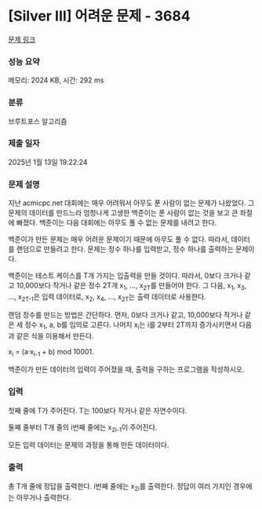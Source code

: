 # [Silver III] 어려운 문제 - 3684 

[문제 링크](https://www.acmicpc.net/problem/3684) 

### 성능 요약

메모리: 2024 KB, 시간: 292 ms

### 분류

브루트포스 알고리즘

### 제출 일자

2025년 1월 13일 19:22:24

### 문제 설명

<p>지난 acmicpc.net 대회에는 매우 어려워서 아무도 푼 사람이 없는 문제가 나왔었다. 그 문제의 데이터를 만드느라 엄청나게 고생한 백준이는 푼 사람이 없는 것을 보고 큰 좌절에 빠졌다. 백준이는 다음 대회에는 아무도 풀 수 없는 문제를 내려고 한다.</p>

<p>백준이가 만든 문제는 매우 어려운 문제이기 때문에 아무도 풀 수 없다. 따라서, 데이터를 랜덤으로 만들려고 한다. 문제는 정수 하나를 입력받고, 정수 하나를 출력하는 문제이다.</p>

<p>백준이는 테스트 케이스를 T개 가지는 입출력을 만들 것이다. 따라서, 0보다 크거나 같고 10,000보다 작거나 같은 정수 2T개 x<sub>1</sub>, ..., x<sub>2T</sub>를 만들어야 한다. 그 다음, x<sub>1</sub>, x<sub>3</sub>, ..., x<sub>2T-1</sub>은 입력 데이터로, x<sub>2</sub>, x<sub>4</sub>, ..., x<sub>2T</sub>는 출력 데이터로 사용한다.</p>

<p>랜덤 정수를 만드는 방법은 간단하다. 먼저, 0보다 크거나 같고, 10,000보다 작거나 같은 세 정수 x<sub>1</sub>, a, b를 임의로 고른다. 나머지 x<sub>i</sub>는 i를 2부터 2T까지 증가시키면서 다음과 같은 식을 이용해서 만든다.</p>

<p>x<sub>i</sub> = (a·x<sub>i-1</sub> + b) mod 10001.</p>

<p>백준이가 만든 데이터의 입력이 주어졌을 때, 출력을 구하는 프로그램을 작성하시오.</p>

### 입력 

 <p>첫째 줄에 T가 주어진다. T는 100보다 작거나 같은 자연수이다.</p>

<p>둘째 줄부터 T개 줄의 i번째 줄에는 x<sub>2i-1</sub>이 주어진다.</p>

<p>모든 입력 데이터는 문제의 과정을 통해 만든 데이터이다.</p>

### 출력 

 <p>총 T개 줄에 정답을 출력한다. i번째 줄에는 x<sub>2i</sub>를 출력한다. 정답이 여러 가지인 경우에는 아무거나 출력한다.</p>

